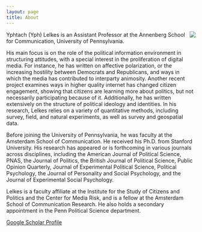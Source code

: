 ```yaml
---
layout: page
title: About
---
```


<img align="right" src="https://dl.dropboxusercontent.com/u/42416194/ylelkes_01.jpeg"> 

Yphtach (Yph) Lelkes is an Assistant Professor at the Annenberg School for Communication, University of Pennsylvania.

His main focus is on the role of the political information environment in structuring attitudes, with a special interest in the proliferation of digital media. For instance, he has written on affective polarization, or the increasing hostility between Democrats and Republicans, and ways in which the media has contributed to interparty animosity. Another recent project examines ways in higher quality internet has changed citizen engagement, showing that citizens are learning more about politics, but not necessarily participating because of it. Additionally, he has written extensively on the structure of political ideology and identities. In his research, Lelkes relies on a variety of quantitative methods, including survey, field, and natural experiments, as well as survey and geospatial data. 

Before joining the University of Pennsylvania, he was faculty at the Amsterdam School of Communication. He received his Ph.D. from Stanford University. His research has appeared or is forthcoming in various journals across disciplines, including the American Journal of Political Science, PNAS, the Journal of Politics, the British Journal of Political Science, Public Opinion Quarterly, Journal of Experimental Political Science, Political Psychology, the Journal of Personality and Social Psychology, and the Journal of Experimental Social Psychology.

Lelkes is a faculty affiliate at the Institute for the Study of Citizens and Politics and the Center for Media Risk, and is a fellow at the Amsterdam School of Communication Research. He also holds a secondary appointment in the Penn Political Science department.

[Google Scholar Profile](http://scholar.google.nl/citations?user=agGvWl8AAAAJ&hl=en) 

